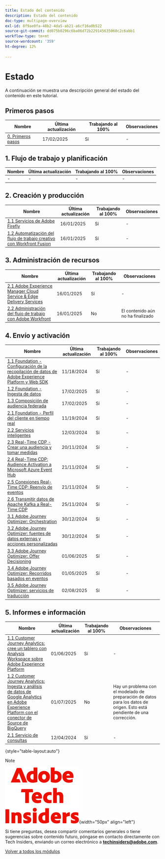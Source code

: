 ```yaml
---
title: Estado del contenido
description: Estado del contenido
doc-type: multipage-overview
exl-id: 8f9ae0fa-48b2-4da5-ab21-a6cf16a0b522
source-git-commit: dd075b0296c6ba06d72b229145635060c2c6abb1
workflow-type: tm+mt
source-wordcount: '359'
ht-degree: 12%

---
```


# Estado

A continuación se muestra una descripción general del estado del contenido en este tutorial.

## Primeros pasos

| Nombre | Última actualización | Trabajando al 100% | Observaciones |
| ---------------------- | ------------ | ------------ |------------ |
| [0. Primeros pasos ](./modules/getting-started/gettingstarted/getting-started.md) | 17/02/2025 | Sí | - |

## 1. Flujo de trabajo y planificación

| Nombre | Última actualización | Trabajando al 100% | Observaciones |
| ---------------------- | ------------ | ------------ |------------ |
| - | - | - | - |

## 2. Creación y producción

| Nombre | Última actualización | Trabajando al 100% | Observaciones |
| ---------------------- | ------------ | ------------ |------------ |
| [1.1 Servicios de Adobe Firefly](./modules/creation-production/module1.1/firefly-services.md) | 16/01/2025 | Sí | - |
| [1.2 Automatización del flujo de trabajo creativo con Workfront Fusion](./modules/creation-production/module1.2/automation.md) | 16/01/2025 | Sí | - |


## 3. Administración de recursos

| Nombre | Última actualización | Trabajando al 100% | Observaciones |
| ---------------------- | ------------ | ------------ |------------ |
| [2.1 Adobe Experience Manager Cloud Service &amp; Edge Delivery Services](./modules/asset-mgmt/module2.1/aemcs.md) | 16/01/2025 | Sí | - |
| [2.2 Administración del flujo de trabajo con Adobe Workfront](./modules/asset-mgmt/module2.2/workfront.md) | 16/01/2025 | No | El contenido aún no ha finalizado |

## 4. Envío y activación

| Nombre | Última actualización | Trabajando al 100% | Observaciones |
| ---------------------- | ------------ | ------------ |------------ |
| [1.1 Foundation - Configuración de la recopilación de datos de Adobe Experience Platform y Web SDK](./modules/delivery-activation/datacollection/dc1.1/data-ingestion-launch-web-sdk.md) | 11/18/2024 | Sí | - |
| [1.2 Foundation - Ingesta de datos](./modules/delivery-activation/datacollection/dc1.2/data-ingestion.md) | 17/02/2025 | Sí | - |
| [1.3 Composición de audiencia federada](./modules/delivery-activation/datacollection/dc1.3/fac.md) | 17/02/2025 | Sí | - |
| [2.1 Foundation - Perfil del cliente en tiempo real](./modules/delivery-activation/rtcdp-b2c/rtcdpb2c-1/real-time-customer-profile.md) | 11/19/2024 | Sí | - |
| [2.2 Servicios inteligentes](./modules/delivery-activation/rtcdp-b2c/rtcdpb2c-2/intelligent-services.md) | 12/03/2024 | Sí | - |
| [2.3 Real-Time CDP - Crear una audiencia y tomar medidas](./modules/delivery-activation/rtcdp-b2c/rtcdpb2c-3/real-time-cdp-build-a-segment-take-action.md) | 20/11/2024 | Sí | - |
| [2.4 Real-Time CDP: Audience Activation a Microsoft Azure Event Hub](./modules/delivery-activation/rtcdp-b2c/rtcdpb2c-4/segment-activation-microsoft-azure-eventhub.md) | 21/11/2024 | Sí | - |
| [2.5 Conexiones Real-Time CDP: Reenvío de eventos](./modules/delivery-activation/rtcdp-b2c/rtcdpb2c-5/aep-data-collection-ssf.md) | 21/11/2024 | Sí | - |
| [2.6 Transmitir datos de Apache Kafka a Real-Time CDP](./modules/delivery-activation/rtcdp-b2c/rtcdpb2c-6/aep-apache-kafka.md) | 25/11/2024 | Sí | - |
| [3.1 Adobe Journey Optimizer: Orchestration](./modules/delivery-activation/ajo-b2c/ajob2c-1/journey-orchestration-create-account.md) | 30/12/2024 | Sí | - |
| [3.2 Adobe Journey Optimizer: fuentes de datos externas y acciones personalizadas](./modules/delivery-activation/ajo-b2c/ajob2c-2/journey-orchestration-external-weather-api-sms.md) | 30/12/2024 | Sí | - |
| [3.3 Adobe Journey Optimizer: Offer Decisioning](./modules/delivery-activation/ajo-b2c/ajob2c-3/offer-decisioning.md) | 01/06/2025 | Sí | - |
| [3.4 Adobe Journey Optimizer: Recorridos basados en eventos](./modules/delivery-activation/ajo-b2c/ajob2c-4/journeyoptimizer.md) | 01/05/2025 | Sí | - |
| [3.5 Adobe Journey Optimizer: servicios de traducción](./modules/delivery-activation/ajo-b2c/ajob2c-5/ajotranslationsvcs.md) | 02/08/2025 | Sí | - |

## 5. Informes e información

| Nombre | Última actualización | Trabajando al 100% | Observaciones |
| ---------------------- | ------------ | ------------ |------------ |
| [1.1 Customer Journey Analytics: cree un tablero con Analysis Workspace sobre Adobe Experience Platform](./modules/reporting-insights/cja-b2c/cjab2c-1/customer-journey-analytics-build-a-dashboard.md) | 01/06/2025 | Sí | - |
| [1.2 Customer Journey Analytics: Ingesta y análisis de datos de Google Analytics en Adobe Experience Platform con el conector de Source de BigQuery](./modules/reporting-insights/cja-b2c/cjab2c-2/customer-journey-analytics-bigquery-gcp.md) | 01/07/2025 | No | Hay un problema con el modelado de preparación de datos para los datos de origen. Esto está pendiente de una corrección. |
| [2.1 Servicio de consultas](./modules/reporting-insights/datadistiller/dd-1/query-service.md) | 12/04/2024 | Sí | - |

{style="table-layout:auto"}

>[!NOTE]
>
>![Perspectivas técnicas](./assets/images/techinsiders.png){width="50px" align="left"}
>
>Si tiene preguntas, desea compartir comentarios generales o tiene sugerencias sobre contenido futuro, póngase en contacto directamente con Tech Insiders, enviando un correo electrónico a **techinsiders@adobe.com**.

[Volver a todos los módulos](./overview.md)
